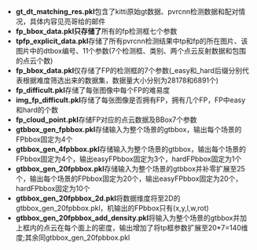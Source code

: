 * **gt_dt_matching_res.pkl**包含了kitti原始gt数据、pvrcnn检测数据和配对情况，具体内容见亮哥给的邮件
* **fp_bbox_data.pkl只存储了**所有的fp检测框七个参数
* **tpfp_explicit_data.pkl**存储了所有pvrcnn检测结果中tp和fp的所在图片、该图片中的dtbox编号、11个参数(7个检测框、类别、两个点云反射数据和包围的点云个数)
* **fp_bbox_data.pkl**仅存储了FP的检测框的7个参数(_easy和_hard后缀分别代表根据难度筛选出来的数据集，数据量大小分别为28178和6891个)
* **fp_difficult.pkl**存储了每张图像中每个FP的难易度
* **img_fp_difficult.pkl**存储了每张图像是否拥有FP，拥有几个FP，FP中easy和hard的个数
* **fp_cloud_point.pkl**存储FP对应的点云数据及BBox7个参数
* **gtbbox_gen_fpbbox.pkl**存储输入为整个场景的gtbbox，输出每个场景的FPbbox固定为4个
* **gtbbox_gen_4fpbbox.pkl**存储输入为整个场景的gtbbox，输出每个场景的FPbbox固定为4个，输出easyFPbbox固定为3个，hardFPbbox固定为1个
* **gtbbox_gen_20fpbbox.pkl**存储输入为整个场景的gtbbox并补零扩展至25个，输出每个场景的FPbbox固定为20个，输出easyFPbbox固定为20个，hardFPbbox固定为10个
* **gtbbox_gen_20fpbbox_2d.pkl**将数据维度将至2D的gtbbox_gen_20fpbbox.pkl，机输出的FPbbox只有(x,y,l,w,rot)
* **gtbbox_gen_20fpbbox_add_density.pkl**将输入为整个场景的gtbbox并加上框内的点云在每个面上的密度，输出增加了将tp框参数扩展至20*7=140维度;其余同gtbbox_gen_20fpbbox.pkl
